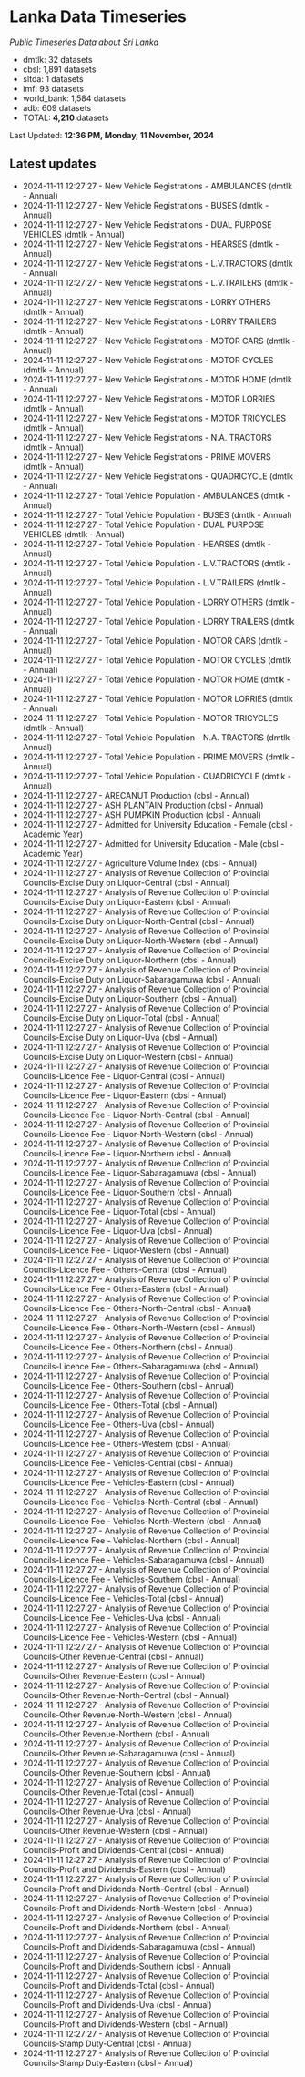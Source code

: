 # Lanka Data Timeseries
*Public Timeseries Data about Sri Lanka*

* dmtlk: 32 datasets
* cbsl: 1,891 datasets
* sltda: 1 datasets
* imf: 93 datasets
* world_bank: 1,584 datasets
* adb: 609 datasets
* TOTAL: **4,210** datasets

Last Updated: **12:36 PM, Monday, 11 November, 2024**

## Latest updates

* 2024-11-11 12:27:27 - New Vehicle Registrations - AMBULANCES (dmtlk - Annual)
* 2024-11-11 12:27:27 - New Vehicle Registrations - BUSES (dmtlk - Annual)
* 2024-11-11 12:27:27 - New Vehicle Registrations - DUAL PURPOSE VEHICLES (dmtlk - Annual)
* 2024-11-11 12:27:27 - New Vehicle Registrations - HEARSES (dmtlk - Annual)
* 2024-11-11 12:27:27 - New Vehicle Registrations - L.V.TRACTORS (dmtlk - Annual)
* 2024-11-11 12:27:27 - New Vehicle Registrations - L.V.TRAILERS (dmtlk - Annual)
* 2024-11-11 12:27:27 - New Vehicle Registrations - LORRY OTHERS (dmtlk - Annual)
* 2024-11-11 12:27:27 - New Vehicle Registrations - LORRY TRAILERS (dmtlk - Annual)
* 2024-11-11 12:27:27 - New Vehicle Registrations - MOTOR CARS (dmtlk - Annual)
* 2024-11-11 12:27:27 - New Vehicle Registrations - MOTOR CYCLES (dmtlk - Annual)
* 2024-11-11 12:27:27 - New Vehicle Registrations - MOTOR HOME (dmtlk - Annual)
* 2024-11-11 12:27:27 - New Vehicle Registrations - MOTOR LORRIES (dmtlk - Annual)
* 2024-11-11 12:27:27 - New Vehicle Registrations - MOTOR TRICYCLES (dmtlk - Annual)
* 2024-11-11 12:27:27 - New Vehicle Registrations - N.A. TRACTORS (dmtlk - Annual)
* 2024-11-11 12:27:27 - New Vehicle Registrations - PRIME MOVERS (dmtlk - Annual)
* 2024-11-11 12:27:27 - New Vehicle Registrations - QUADRICYCLE (dmtlk - Annual)
* 2024-11-11 12:27:27 - Total Vehicle Population - AMBULANCES (dmtlk - Annual)
* 2024-11-11 12:27:27 - Total Vehicle Population - BUSES (dmtlk - Annual)
* 2024-11-11 12:27:27 - Total Vehicle Population - DUAL PURPOSE VEHICLES (dmtlk - Annual)
* 2024-11-11 12:27:27 - Total Vehicle Population - HEARSES (dmtlk - Annual)
* 2024-11-11 12:27:27 - Total Vehicle Population - L.V.TRACTORS (dmtlk - Annual)
* 2024-11-11 12:27:27 - Total Vehicle Population - L.V.TRAILERS (dmtlk - Annual)
* 2024-11-11 12:27:27 - Total Vehicle Population - LORRY OTHERS (dmtlk - Annual)
* 2024-11-11 12:27:27 - Total Vehicle Population - LORRY TRAILERS (dmtlk - Annual)
* 2024-11-11 12:27:27 - Total Vehicle Population - MOTOR CARS (dmtlk - Annual)
* 2024-11-11 12:27:27 - Total Vehicle Population - MOTOR CYCLES (dmtlk - Annual)
* 2024-11-11 12:27:27 - Total Vehicle Population - MOTOR HOME (dmtlk - Annual)
* 2024-11-11 12:27:27 - Total Vehicle Population - MOTOR LORRIES (dmtlk - Annual)
* 2024-11-11 12:27:27 - Total Vehicle Population - MOTOR TRICYCLES (dmtlk - Annual)
* 2024-11-11 12:27:27 - Total Vehicle Population - N.A. TRACTORS (dmtlk - Annual)
* 2024-11-11 12:27:27 - Total Vehicle Population - PRIME MOVERS (dmtlk - Annual)
* 2024-11-11 12:27:27 - Total Vehicle Population - QUADRICYCLE (dmtlk - Annual)
* 2024-11-11 12:27:27 - ARECANUT Production (cbsl - Annual)
* 2024-11-11 12:27:27 - ASH PLANTAIN Production (cbsl - Annual)
* 2024-11-11 12:27:27 - ASH PUMPKIN Production (cbsl - Annual)
* 2024-11-11 12:27:27 - Admitted for University Education - Female (cbsl - Academic Year)
* 2024-11-11 12:27:27 - Admitted for University Education - Male (cbsl - Academic Year)
* 2024-11-11 12:27:27 - Agriculture Volume Index (cbsl - Annual)
* 2024-11-11 12:27:27 - Analysis of Revenue Collection of Provincial Councils-Excise Duty on Liquor-Central (cbsl - Annual)
* 2024-11-11 12:27:27 - Analysis of Revenue Collection of Provincial Councils-Excise Duty on Liquor-Eastern (cbsl - Annual)
* 2024-11-11 12:27:27 - Analysis of Revenue Collection of Provincial Councils-Excise Duty on Liquor-North-Central (cbsl - Annual)
* 2024-11-11 12:27:27 - Analysis of Revenue Collection of Provincial Councils-Excise Duty on Liquor-North-Western (cbsl - Annual)
* 2024-11-11 12:27:27 - Analysis of Revenue Collection of Provincial Councils-Excise Duty on Liquor-Northern (cbsl - Annual)
* 2024-11-11 12:27:27 - Analysis of Revenue Collection of Provincial Councils-Excise Duty on Liquor-Sabaragamuwa (cbsl - Annual)
* 2024-11-11 12:27:27 - Analysis of Revenue Collection of Provincial Councils-Excise Duty on Liquor-Southern (cbsl - Annual)
* 2024-11-11 12:27:27 - Analysis of Revenue Collection of Provincial Councils-Excise Duty on Liquor-Total (cbsl - Annual)
* 2024-11-11 12:27:27 - Analysis of Revenue Collection of Provincial Councils-Excise Duty on Liquor-Uva (cbsl - Annual)
* 2024-11-11 12:27:27 - Analysis of Revenue Collection of Provincial Councils-Excise Duty on Liquor-Western (cbsl - Annual)
* 2024-11-11 12:27:27 - Analysis of Revenue Collection of Provincial Councils-Licence Fee - Liquor-Central (cbsl - Annual)
* 2024-11-11 12:27:27 - Analysis of Revenue Collection of Provincial Councils-Licence Fee - Liquor-Eastern (cbsl - Annual)
* 2024-11-11 12:27:27 - Analysis of Revenue Collection of Provincial Councils-Licence Fee - Liquor-North-Central (cbsl - Annual)
* 2024-11-11 12:27:27 - Analysis of Revenue Collection of Provincial Councils-Licence Fee - Liquor-North-Western (cbsl - Annual)
* 2024-11-11 12:27:27 - Analysis of Revenue Collection of Provincial Councils-Licence Fee - Liquor-Northern (cbsl - Annual)
* 2024-11-11 12:27:27 - Analysis of Revenue Collection of Provincial Councils-Licence Fee - Liquor-Sabaragamuwa (cbsl - Annual)
* 2024-11-11 12:27:27 - Analysis of Revenue Collection of Provincial Councils-Licence Fee - Liquor-Southern (cbsl - Annual)
* 2024-11-11 12:27:27 - Analysis of Revenue Collection of Provincial Councils-Licence Fee - Liquor-Total (cbsl - Annual)
* 2024-11-11 12:27:27 - Analysis of Revenue Collection of Provincial Councils-Licence Fee - Liquor-Uva (cbsl - Annual)
* 2024-11-11 12:27:27 - Analysis of Revenue Collection of Provincial Councils-Licence Fee - Liquor-Western (cbsl - Annual)
* 2024-11-11 12:27:27 - Analysis of Revenue Collection of Provincial Councils-Licence Fee - Others-Central (cbsl - Annual)
* 2024-11-11 12:27:27 - Analysis of Revenue Collection of Provincial Councils-Licence Fee - Others-Eastern (cbsl - Annual)
* 2024-11-11 12:27:27 - Analysis of Revenue Collection of Provincial Councils-Licence Fee - Others-North-Central (cbsl - Annual)
* 2024-11-11 12:27:27 - Analysis of Revenue Collection of Provincial Councils-Licence Fee - Others-North-Western (cbsl - Annual)
* 2024-11-11 12:27:27 - Analysis of Revenue Collection of Provincial Councils-Licence Fee - Others-Northern (cbsl - Annual)
* 2024-11-11 12:27:27 - Analysis of Revenue Collection of Provincial Councils-Licence Fee - Others-Sabaragamuwa (cbsl - Annual)
* 2024-11-11 12:27:27 - Analysis of Revenue Collection of Provincial Councils-Licence Fee - Others-Southern (cbsl - Annual)
* 2024-11-11 12:27:27 - Analysis of Revenue Collection of Provincial Councils-Licence Fee - Others-Total (cbsl - Annual)
* 2024-11-11 12:27:27 - Analysis of Revenue Collection of Provincial Councils-Licence Fee - Others-Uva (cbsl - Annual)
* 2024-11-11 12:27:27 - Analysis of Revenue Collection of Provincial Councils-Licence Fee - Others-Western (cbsl - Annual)
* 2024-11-11 12:27:27 - Analysis of Revenue Collection of Provincial Councils-Licence Fee - Vehicles-Central (cbsl - Annual)
* 2024-11-11 12:27:27 - Analysis of Revenue Collection of Provincial Councils-Licence Fee - Vehicles-Eastern (cbsl - Annual)
* 2024-11-11 12:27:27 - Analysis of Revenue Collection of Provincial Councils-Licence Fee - Vehicles-North-Central (cbsl - Annual)
* 2024-11-11 12:27:27 - Analysis of Revenue Collection of Provincial Councils-Licence Fee - Vehicles-North-Western (cbsl - Annual)
* 2024-11-11 12:27:27 - Analysis of Revenue Collection of Provincial Councils-Licence Fee - Vehicles-Northern (cbsl - Annual)
* 2024-11-11 12:27:27 - Analysis of Revenue Collection of Provincial Councils-Licence Fee - Vehicles-Sabaragamuwa (cbsl - Annual)
* 2024-11-11 12:27:27 - Analysis of Revenue Collection of Provincial Councils-Licence Fee - Vehicles-Southern (cbsl - Annual)
* 2024-11-11 12:27:27 - Analysis of Revenue Collection of Provincial Councils-Licence Fee - Vehicles-Total (cbsl - Annual)
* 2024-11-11 12:27:27 - Analysis of Revenue Collection of Provincial Councils-Licence Fee - Vehicles-Uva (cbsl - Annual)
* 2024-11-11 12:27:27 - Analysis of Revenue Collection of Provincial Councils-Licence Fee - Vehicles-Western (cbsl - Annual)
* 2024-11-11 12:27:27 - Analysis of Revenue Collection of Provincial Councils-Other Revenue-Central (cbsl - Annual)
* 2024-11-11 12:27:27 - Analysis of Revenue Collection of Provincial Councils-Other Revenue-Eastern (cbsl - Annual)
* 2024-11-11 12:27:27 - Analysis of Revenue Collection of Provincial Councils-Other Revenue-North-Central (cbsl - Annual)
* 2024-11-11 12:27:27 - Analysis of Revenue Collection of Provincial Councils-Other Revenue-North-Western (cbsl - Annual)
* 2024-11-11 12:27:27 - Analysis of Revenue Collection of Provincial Councils-Other Revenue-Northern (cbsl - Annual)
* 2024-11-11 12:27:27 - Analysis of Revenue Collection of Provincial Councils-Other Revenue-Sabaragamuwa (cbsl - Annual)
* 2024-11-11 12:27:27 - Analysis of Revenue Collection of Provincial Councils-Other Revenue-Southern (cbsl - Annual)
* 2024-11-11 12:27:27 - Analysis of Revenue Collection of Provincial Councils-Other Revenue-Total (cbsl - Annual)
* 2024-11-11 12:27:27 - Analysis of Revenue Collection of Provincial Councils-Other Revenue-Uva (cbsl - Annual)
* 2024-11-11 12:27:27 - Analysis of Revenue Collection of Provincial Councils-Other Revenue-Western (cbsl - Annual)
* 2024-11-11 12:27:27 - Analysis of Revenue Collection of Provincial Councils-Profit and Dividends-Central (cbsl - Annual)
* 2024-11-11 12:27:27 - Analysis of Revenue Collection of Provincial Councils-Profit and Dividends-Eastern (cbsl - Annual)
* 2024-11-11 12:27:27 - Analysis of Revenue Collection of Provincial Councils-Profit and Dividends-North-Central (cbsl - Annual)
* 2024-11-11 12:27:27 - Analysis of Revenue Collection of Provincial Councils-Profit and Dividends-North-Western (cbsl - Annual)
* 2024-11-11 12:27:27 - Analysis of Revenue Collection of Provincial Councils-Profit and Dividends-Northern (cbsl - Annual)
* 2024-11-11 12:27:27 - Analysis of Revenue Collection of Provincial Councils-Profit and Dividends-Sabaragamuwa (cbsl - Annual)
* 2024-11-11 12:27:27 - Analysis of Revenue Collection of Provincial Councils-Profit and Dividends-Southern (cbsl - Annual)
* 2024-11-11 12:27:27 - Analysis of Revenue Collection of Provincial Councils-Profit and Dividends-Total (cbsl - Annual)
* 2024-11-11 12:27:27 - Analysis of Revenue Collection of Provincial Councils-Profit and Dividends-Uva (cbsl - Annual)
* 2024-11-11 12:27:27 - Analysis of Revenue Collection of Provincial Councils-Profit and Dividends-Western (cbsl - Annual)
* 2024-11-11 12:27:27 - Analysis of Revenue Collection of Provincial Councils-Stamp Duty-Central (cbsl - Annual)
* 2024-11-11 12:27:27 - Analysis of Revenue Collection of Provincial Councils-Stamp Duty-Eastern (cbsl - Annual)
